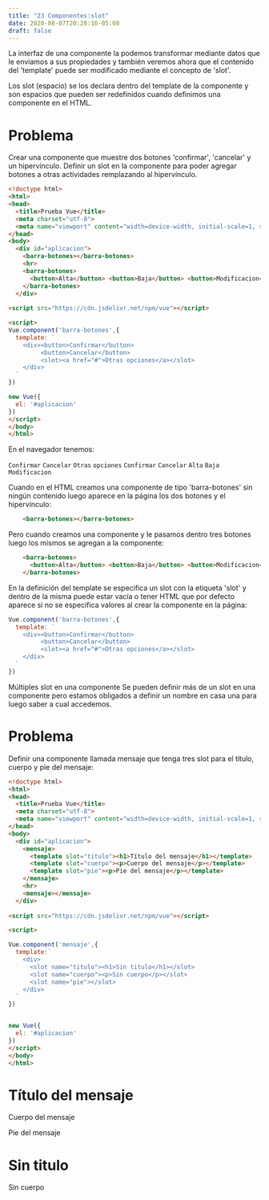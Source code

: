```yaml
---
title: "23 Componentes:slot"
date: 2020-08-07T20:28:16-05:00
draft: false
---
```


La interfaz de una componente la podemos transformar mediante datos que le enviamos a sus propiedades y también veremos ahora que el contenido del 'template' puede ser modificado mediante el concepto de 'slot'.

Los slot (espacio) se los declara dentro del template de la componente y son espacios que pueden ser redefinidos cuando definimos una componente en el HTML.

# Problema
Crear una componente que muestre dos botones 'confirmar', 'cancelar' y un hipervínculo. Definir un slot en la componente para poder agregar botones a otras actividades remplazando al hipervínculo.

```html
<!doctype html>
<html>
<head>
  <title>Prueba Vue</title> 
  <meta charset="utf-8">
  <meta name="viewport" content="width=device-width, initial-scale=1, shrink-to-fit=no">
</head>
<body>
  <div id="aplicacion">
    <barra-botones></barra-botones>
    <hr>
    <barra-botones>
      <button>Alta</button> <button>Baja</button> <button>Modificacion</button>
    </barra-botones>
  </div>
 
<script src="https://cdn.jsdelivr.net/npm/vue"></script>

<script>
Vue.component('barra-botones',{
  template: `
    <div><button>Confirmar</button>
         <button>Cancelar</button>
         <slot><a href="#">Otras opciones</a></slot>
    </div>
  `
})

new Vue({
  el: '#aplicacion'
})
</script>
</body>
</html>

```

En el navegador tenemos:

`Confirmar`  `Cancelar` `Otras`   `opciones`
`Confirmar`  `Cancelar`  `Alta`  `Baja` `Modificacion`

Cuando en el HTML creamos una componente de tipo 'barra-botones' sin ningún contenido luego aparece en la página los dos botones y el hipervínculo:

```html
    <barra-botones></barra-botones>

```

Pero cuando creamos una componente y le pasamos dentro tres botones luego los mismos se agregan a la componente:

```html
    <barra-botones>
      <button>Alta</button> <button>Baja</button> <button>Modificacion</button>
    </barra-botones>
```

En la definición del template se especifica un slot con la etiqueta 'slot' y dentro de la misma puede estar vacía o tener HTML que por defecto aparece si no se especifica valores al crear la componente en la página:

```javascript
Vue.component('barra-botones',{
  template: `
    <div><button>Confirmar</button>
         <button>Cancelar</button>
         <slot><a href="#">Otras opciones</a></slot>
    </div>
  `
})
```

Múltiples slot en una componente
Se pueden definir más de un slot en una componente pero estamos obligados a definir un nombre en casa una para luego saber a cual accedemos.

# Problema
Definir una componente llamada mensaje que tenga tres slot para el titulo, cuerpo y pie del mensaje:

```html
<!doctype html>
<html>
<head>
  <title>Prueba Vue</title> 
  <meta charset="utf-8">
  <meta name="viewport" content="width=device-width, initial-scale=1, shrink-to-fit=no">
</head>
<body>
  <div id="aplicacion">
    <mensaje>      
      <template slot="titulo"><h1>Título del mensaje</h1></template>
      <template slot="cuerpo"><p>Cuerpo del mensaje</p></template>
      <template slot="pie"><p>Pie del mensaje</p></template>
    </mensaje>
    <hr>
    <mensaje></mensaje>
  </div>
 
<script src="https://cdn.jsdelivr.net/npm/vue"></script>

<script>

Vue.component('mensaje',{
  template:`
    <div>
      <slot name="titulo"><h1>Sin titulo</h1></slot>
      <slot name="cuerpo"><p>Sin cuerpo</p></slot>
      <slot name="pie"></slot>      
    </div>
  `
})


new Vue({
  el: '#aplicacion'
})
</script>
</body>
</html>

```


# Título del mensaje
Cuerpo del mensaje

Pie del mensaje

# Sin titulo
Sin cuerpo

